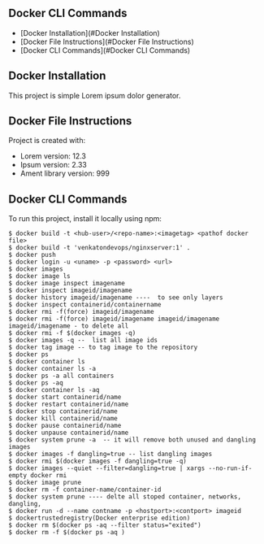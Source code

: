 ## Docker CLI Commands
* [Docker Installation](#Docker Installation)
* [Docker File Instructions](#Docker File Instructions)
* [Docker CLI Commands](#Docker CLI Commands)

## Docker Installation
This project is simple Lorem ipsum dolor generator.
	
## Docker File Instructions
Project is created with:
* Lorem version: 12.3
* Ipsum version: 2.33
* Ament library version: 999
	
## Docker CLI Commands
To run this project, install it locally using npm:

```
$ docker build -t <hub-user>/<repo-name>:<imagetag> <pathof docker file>
$ docker build -t 'venkatondevops/nginxserver:1' .
$ docker push 
$ docker login -u <uname> -p <password> <url>
$ docker images
$ docker image ls
$ docker image inspect imagename
$ docker inspect imageid/imagename
$ docker history imageid/imagename ----  to see only layers
$ docker inspect containerid/containername
$ docker rmi -f(force) imageid/imagename
$ docker rmi -f(force) imageid/imagename imageid/imagename imageid/imagename - to delete all
$ docker rmi -f $(docker images -q)
$ docker images -q --  list all image ids
$ docker tag image -- to tag image to the repository
$ docker ps
$ docker container ls
$ docker container ls -a
$ docker ps -a all containers
$ docker ps -aq
$ docker container ls -aq
$ docker start containerid/name
$ docker restart containerid/name
$ docker stop containerid/name
$ docker kill containerid/name
$ docker pause containerid/name
$ docker unpause containerid/name
$ docker system prune -a  -- it will remove both unused and dangling images
$ docker images -f dangling=true -- list dangling images
$ docker rmi $(docker images -f dangling=true -q)
$ docker images --quiet --filter=dangling=true | xargs --no-run-if-empty docker rmi
$ docker image prune 
$ docker rm -f container-name/container-id
$ docker system prune ---- delte all stoped container, networks, dangling,
$ docker run -d --name contname -p <hostport>:<contport> imageid
$ dockertrustedregistry(Docker enterprise edition)
$ docker rm $(docker ps -aq --filter status="exited")
$ docker rm -f $(docker ps -aq )

```
  
